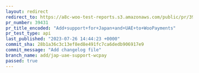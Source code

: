```yaml
---
layout: redirect
redirect_to: https://a8c-woo-test-reports.s3.amazonaws.com/public/pr/39431/api/index.html
pr_number: 39431
pr_title_encoded: "Add+support+for+Japan+and+UAE+to+WooPayments"
pr_test_type: api
last_published: "2023-07-26 14:44:23 +0000"
commit_sha: 28b1a36c3c13ef8ed8e491fc7ca6dedb906917e9
commit_message: "Add changelog file"
branch_name: add/jap-uae-support-wcpay
passed: true
---
```

